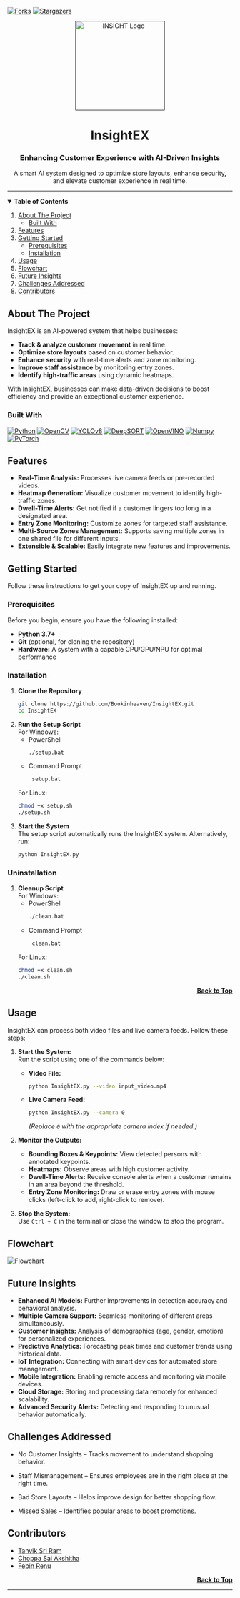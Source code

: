 
<a id="readme-top"></a>

[![Forks][forks-shield]][forks-url]
[![Stargazers][stars-shield]][stars-url]
<br />
<div align="center">
  <a href="">
    <img src="assets/images/logo.png" alt="INSIGHT Logo" width="200" height="200">
  </a>
  <h1 align="center">InsightEX</h1>
  <h3 align="center">Enhancing Customer Experience with AI-Driven Insights</h3>
  <p align="center">
    A smart AI system designed to optimize store layouts, enhance security, and elevate customer experience in real time.
  </p>
</div>
<hr>

<!-- TABLE OF CONTENTS -->
<details open>
  <summary><strong>Table of Contents</strong></summary>
  <ol>
    <li><a href="#about-the-project">About The Project</a>
      <ul>
        <li><a href="#built-with">Built With</a></li>
      </ul>
    </li>
    <li><a href="#features">Features</a></li>
    <li><a href="#getting-started">Getting Started</a>
      <ul>
        <li><a href="#prerequisites">Prerequisites</a></li>
        <li><a href="#installation">Installation</a></li>
      </ul>
    </li>
    <li><a href="#usage">Usage</a></li>
    <li><a href="#flowchart">Flowchart</a></li>
    <li><a href="#future-insights">Future Insights</a></li>
    <li><a href="#challenges-addressed">Challenges Addressed</a></li>
    <li><a href="#contributors">Contributors</a></li>
  </ol>
</details>

<!-- ABOUT THE PROJECT -->
## About The Project
InsightEX is an AI-powered system that helps businesses:
- **Track & analyze customer movement** in real time.
- **Optimize store layouts** based on customer behavior.
- **Enhance security** with real-time alerts and zone monitoring.
- **Improve staff assistance** by monitoring entry zones.
- **Identify high-traffic areas** using dynamic heatmaps.

With InsightEX, businesses can make data-driven decisions to boost efficiency and provide an exceptional customer experience.

### Built With
[![Python][Python]][Python-url]
[![OpenCV][OpenCV]][OpenCV-url]
[![YOLOv8][YOLOv8]][YOLOv8-url]
[![DeepSORT][DeepSORT]][DeepSORT-url]
[![OpenVINO][OpenVINO]][OpenVINO-url]
[![Numpy][Numpy]][Numpy-url]
[![PyTorch][PyTorch]][PyTorch-url]

<!-- FEATURES -->
## Features
- **Real-Time Analysis:** Processes live camera feeds or pre-recorded videos.
- **Heatmap Generation:** Visualize customer movement to identify high-traffic zones.
- **Dwell-Time Alerts:** Get notified if a customer lingers too long in a designated area.
- **Entry Zone Monitoring:** Customize zones for targeted staff assistance.
- **Multi-Source Zones Management:** Supports saving multiple zones in one shared file for different inputs.
- **Extensible & Scalable:** Easily integrate new features and improvements.


<!-- GETTING STARTED -->
## Getting Started

Follow these instructions to get your copy of InsightEX up and running.

### Prerequisites
Before you begin, ensure you have the following installed:
- **Python 3.7+**  
- **Git** (optional, for cloning the repository)  
- **Hardware:** A system with a capable CPU/GPU/NPU for optimal performance  

### Installation
1. **Clone the Repository**
    ```sh
    git clone https://github.com/Bookinheaven/InsightEX.git
    cd InsightEX
    ```
2. **Run the Setup Script**  
   For Windows:  
   * PowerShell
      ```sh
      ./setup.bat
      ```
   * Command Prompt
     ```sh
      setup.bat
      ```
   For Linux:
    ```sh
    chmod +x setup.sh
    ./setup.sh
    ```
4. **Start the System**  
   The setup script automatically runs the InsightEX system. Alternatively, run:
    ```sh
    python InsightEX.py
    ```

### Uninstallation
1. **Cleanup Script**  
   For Windows:  
   * PowerShell
      ```sh
      ./clean.bat
      ```
   * Command Prompt
     ```sh
      clean.bat
      ```
   For Linux:
    ```sh
    chmod +x clean.sh
    ./clean.sh
    ```
<p align="right"><a href="#readme-top"><strong>Back to Top</strong></a></p>

<!-- USAGE -->
## Usage

InsightEX can process both video files and live camera feeds. Follow these steps:

1. **Start the System:**  
   Run the script using one of the commands below:
   - **Video File:**
     ```sh
     python InsightEX.py --video input_video.mp4
     ```
   - **Live Camera Feed:**
     ```sh
     python InsightEX.py --camera 0
     ```
     *(Replace `0` with the appropriate camera index if needed.)*

2. **Monitor the Outputs:**  
   - **Bounding Boxes & Keypoints:** View detected persons with annotated keypoints.
   - **Heatmaps:** Observe areas with high customer activity.
   - **Dwell-Time Alerts:** Receive console alerts when a customer remains in an area beyond the threshold.
   - **Entry Zone Monitoring:** Draw or erase entry zones with mouse clicks (left-click to add, right-click to remove).

3. **Stop the System:**  
   Use `Ctrl + C` in the terminal or close the window to stop the program.


<!-- FLOWCHART -->
## Flowchart
![Flowchart][flowchart-img]

<!-- FUTURE INSIGHTS -->
## Future Insights

- **Enhanced AI Models:** Further improvements in detection accuracy and behavioral analysis.
- **Multiple Camera Support:** Seamless monitoring of different areas simultaneously.
- **Customer Insights:** Analysis of demographics (age, gender, emotion) for personalized experiences.
- **Predictive Analytics:** Forecasting peak times and customer trends using historical data.
- **IoT Integration:** Connecting with smart devices for automated store management.
- **Mobile Integration:** Enabling remote access and monitoring via mobile devices.
- **Cloud Storage:** Storing and processing data remotely for enhanced scalability.
- **Advanced Security Alerts:** Detecting and responding to unusual behavior automatically.

<!-- CHALLENGES ADDRESSED -->
## Challenges Addressed

- No Customer Insights – Tracks movement to understand shopping behavior.

- Staff Mismanagement – Ensures employees are in the right place at the right time.

- Bad Store Layouts – Helps improve design for better shopping flow.

- Missed Sales – Identifies popular areas to boost promotions.

<!-- CONTRIBUTORS -->
## Contributors
- [Tanvik Sri Ram](https://github.com/Bookinheaven)  
- [Choppa Sai Akshitha](https://github.com/akshithachoppa)  
- [Febin Renu](https://github.com/febinrenu)

<p align="right"><a href="#readme-top"><strong>Back to Top</strong></a></p>
<hr>

<!-- MARKDOWN LINKS & IMAGES -->
[tanvik]: https://github.com/Bookinheaven
[akshitha]: https://github.com/akshithachoppa 
[febin]: https://github.com/febinrenu
[forks-shield]: https://img.shields.io/github/forks/Bookinheaven/InsightEX.svg?style=for-the-badge
[forks-url]: https://github.com/Bookinheaven/InsightEX/network/members
[stars-shield]: https://img.shields.io/github/stars/Bookinheaven/InsightEX.svg?style=for-the-badge
[stars-url]: https://github.com/Bookinheaven/InsightEX/stargazers

[flowchart-img]: assets/images/flowchart.png
[contributors-img]: contrib.rocks/image?repo=Bookinheaven/InsightEX
[Python]: https://img.shields.io/badge/Python-3776AB?style=for-the-badge&logo=python&logoColor=white
[Python-url]: https://www.python.org
[OpenCV]: https://img.shields.io/badge/OpenCV-5C3EE8?style=for-the-badge&logo=opencv&logoColor=white
[OpenCV-url]: https://opencv.org
[YOLOv8]: https://img.shields.io/badge/YOLOv8-00FFFF?style=for-the-badge&logo=yolo&logoColor=black
[YOLOv8-url]: https://yolov8.com
[DeepSORT]: https://img.shields.io/badge/DeepSORT-0088CC?style=for-the-badge&logo=ai&logoColor=white
[DeepSORT-url]: https://pypi.org/project/deep-sort-realtime/
[OpenVINO]: https://img.shields.io/badge/OpenVINO-0071C5?style=for-the-badge&logo=intel&logoColor=white
[OpenVINO-url]: https://pypi.org/project/openvino/
[Numpy]: https://img.shields.io/badge/Numpy-777BB4?style=for-the-badge&logo=numpy&logoColor=white
[Numpy-url]: https://numpy.org
[PyTorch]: https://img.shields.io/badge/PyTorch-EE4C2C?style=for-the-badge&logo=pytorch&logoColor=white
[PyTorch-url]: https://pytorch.org
